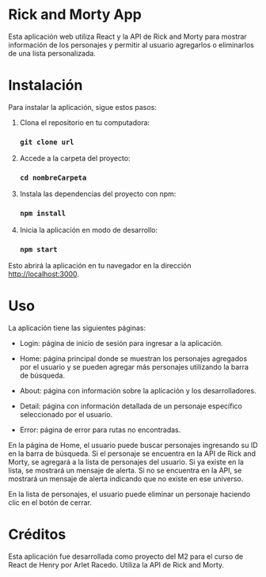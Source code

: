 # Rick and Morty App

Esta aplicación web utiliza React y la API de Rick and Morty para mostrar información de los personajes y permitir al usuario agregarlos o eliminarlos de una lista personalizada.

#####
# Instalación

Para instalar la aplicación, sigue estos pasos:

1. Clona el repositorio en tu computadora:

    ### `git clone url`

2. Accede a la carpeta del proyecto:

    ### `cd nombreCarpeta`

3. Instala las dependencias del proyecto con npm:

    ### `npm install`

4. Inicia la aplicación en modo de desarrollo:

    ### `npm start`

Esto abrirá la aplicación en tu navegador en la dirección <http://localhost:3000>.


# Uso

La aplicación tiene las siguientes páginas:

* Login: página de inicio de sesión para ingresar a la aplicación.

* Home: página principal donde se muestran los personajes agregados por el usuario y se pueden agregar más personajes utilizando la barra de búsqueda.

* About: página con información sobre la aplicación y los desarrolladores.

* Detail: página con información detallada de un personaje específico seleccionado por el usuario.

* Error: página de error para rutas no encontradas.

En la página de Home, el usuario puede buscar personajes ingresando su ID en la barra de búsqueda. Si el personaje se encuentra en la API de Rick and Morty, se agregará a la lista de personajes del usuario. Si ya existe en la lista, se mostrará un mensaje de alerta. Si no se encuentra en la API, se mostrará un mensaje de alerta indicando que no existe en ese universo.

En la lista de personajes, el usuario puede eliminar un personaje haciendo clic en el botón de cerrar.


# Créditos

Esta aplicación fue desarrollada como proyecto del M2 para el curso de React de Henry por Arlet Racedo. Utiliza la API de Rick and Morty.